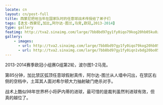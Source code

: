 ```yaml
---
locate: cn
layout: cn/post-full
title: 西蒙尼把他当年在国家队时的任意球战术传授给了弟子们
tags: [迭戈·西蒙尼,加比,阿尔达·图兰,马竞,欧冠,2013-2014]
type: gallery
featimg: http://tva2.sinaimg.com/large/7bb8bd97gy1fy0iqo79kog20hb05ku0z.gif
gallery:
    - images:
      - url: http://tva2.sinaimg.com/large/7bb8bd97gy1fy0iqo79kog20hb05ku0z.gif
      - url: http://tva2.sinaimg.com/large/7bb8bd97gy1fy0iqn1vbdg20bo05xu0z.gif
---
```


2013-2014赛季欧冠小组赛G组第2轮，波尔图1-2马竞。

第85分钟，加比禁区弧顶任意球假射真传，阿尔达-图兰从人墙中闪出，在禁区右侧的空档中，土耳其人面对希尔顿大力抽射破门绝杀对手。

战术上酷似98年世界杯小将萨内蒂的进球，最可惜的是裁判虽然判进球有效，但真的越位了。